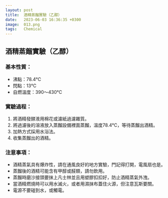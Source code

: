 ```yaml
---
layout: post
title:  酒精蒸餾實驗（乙醇）
date:   2023-06-03 16:36:35 +0300
image:  013.png
tags:   Chemical
---
```

## 酒精蒸餾實驗（乙醇）

### 基本性質：
- 沸點：78.4℃
- 閃點：13℃
- 自燃溫度：390～430℃

### 實驗過程：
1. 將酒精發酵液用棉花或濾紙過濾雜質。
2. 將過濾後的溶液放入蒸餾設備裡面蒸餾，溫度78.4℃，等待蒸餾出酒精。
3. 加熱方式採用水浴法。
4. 收集蒸餾出的酒精。

### 注意事項：
- 酒精蒸氣具有爆炸性，請在通風良好的地方實驗，門記得打開，電風扇也是。
- 蒸餾後的酒精可能含有甲醇或醛類，請勿飲用。
- 蒸餾時磨沙接頭要抹上凡士林並且用塑膠扣扣好，防止酒精蒸氣外洩。
- 當酒精燃燒時可以用水滅火，或者用濕抹布蓋住火源，但注意瓦斯要關。
- 電源不要碰到水，或觸電。